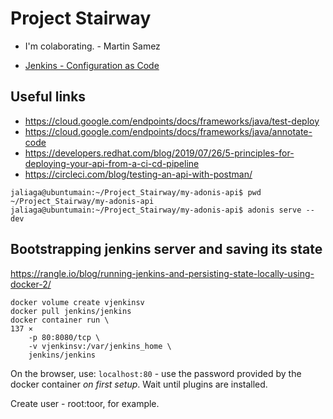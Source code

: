 # Project Stairway

* I'm colaborating. - Martin Samez

* [Jenkins - Configuration as Code](https://github.com/jaliagag/Project_Stairway/tree/main/jenkins-casc)

## Useful links

* <https://cloud.google.com/endpoints/docs/frameworks/java/test-deploy>
* <https://cloud.google.com/endpoints/docs/frameworks/java/annotate-code>
* <https://developers.redhat.com/blog/2019/07/26/5-principles-for-deploying-your-api-from-a-ci-cd-pipeline>
* <https://circleci.com/blog/testing-an-api-with-postman/>

```console
jaliaga@ubuntumain:~/Project_Stairway/my-adonis-api$ pwd
~/Project_Stairway/my-adonis-api
jaliaga@ubuntumain:~/Project_Stairway/my-adonis-api$ adonis serve --dev
```

## Bootstrapping jenkins server and saving its state

<https://rangle.io/blog/running-jenkins-and-persisting-state-locally-using-docker-2/>


```console
docker volume create vjenkinsv
docker pull jenkins/jenkins
docker container run \                                                                                                                                                                                   137 ⨯
    -p 80:8080/tcp \
    -v vjenkinsv:/var/jenkins_home \
    jenkins/jenkins
```

On the browser, use: `localhost:80` - use the password provided by the docker container _on first setup_. Wait until plugins are installed.

Create user - root:toor, for example.



